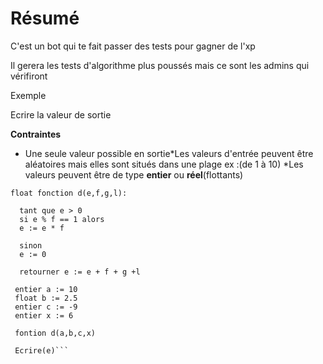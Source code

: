 # Résumé
  
  C'est un bot qui te fait passer des  tests pour gagner de l'xp
  
  Il gerera les tests d'algorithme plus poussés mais ce sont les admins qui vérifiront

Exemple

  
  Ecrire la valeur de sortie
  
   **Contraintes**
  
  * Une seule valeur possible en sortie*Les valeurs d'entrée peuvent être aléatoires mais elles sont situés dans une plage ex :(de 1 à 10)
  *Les valeurs peuvent être de type **entier** ou **réel**(flottants) 


```
float fonction d(e,f,g,l):
 
  tant que e > 0 
  si e % f == 1 alors
  e := e * f
  
  sinon
  e := 0
  
  retourner e := e + f + g +l
  
 entier a := 10
 float b := 2.5
 entier c := -9
 entier x := 6
  
 fontion d(a,b,c,x)
  
 Ecrire(e)```

